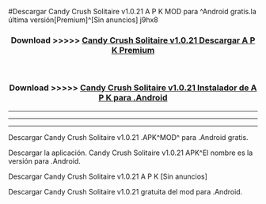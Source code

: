 #Descargar Candy Crush Solitaire v1.0.21  A P K MOD para ^Android gratis.la última versión[Premium]^[Sin anuncios] j9hx8



<div align="center">
<h3>Download >>>>> <a href="https://es-web.web.app/?es= Candy Crush Solitaire v1.0.21 ">Candy Crush Solitaire v1.0.21  Descargar A P K Premium</a></h3><br>

<h3>Download >>>>> <a href="https://es-web.web.app/?es= Candy Crush Solitaire v1.0.21 ">Candy Crush Solitaire v1.0.21  Instalador de A P K para .Android</a></h3>
</div>


----------------------------------------------------------

----------------------------------------------------------

----------------------------------------------------------

Descargar Candy Crush Solitaire v1.0.21  .APK^MOD^ para .Android gratis.

Descargar la aplicación. Candy Crush Solitaire v1.0.21  APK^El nombre es la versión para .Android.

Descargar Candy Crush Solitaire v1.0.21  A P K [Sin anuncios]

Descargar Candy Crush Solitaire v1.0.21  gratuita del mod para .Android.